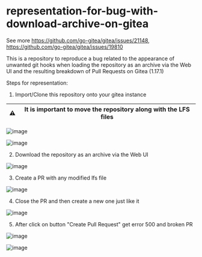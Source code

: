 # representation-for-bug-with-download-archive-on-gitea

See more https://github.com/go-gitea/gitea/issues/21148, https://github.com/go-gitea/gitea/issues/19810

This is a repository to reproduce a bug related to the appearance of unwanted git hooks when loading the repository as an archive via the Web UI and the resulting breakdown of Pull Requests on Gitea (1.17.1)

Steps for representation: 
1. Import/Clone this repository onto your gitea instance

|⚠ |It is important to move the repository along with the LFS files|
|---|---|

![image](https://user-images.githubusercontent.com/10897900/198987306-edc86168-a0d1-499f-b4ce-bc32e4370485.png)

![image](https://user-images.githubusercontent.com/10897900/198986300-1a707e2f-1bd0-4c81-a2ca-beff86816b69.png)


2. Download the repository as an archive via the Web UI

![image](https://user-images.githubusercontent.com/10897900/198987225-1d65da13-6f45-4514-80fd-29bff1253689.png)


3. Create a PR with any modified lfs file

![image](https://user-images.githubusercontent.com/10897900/198989400-7562241c-d2e8-4b2c-96bf-8e72e2386477.png)

4. Close the PR and then create a new one just like it

![image](https://user-images.githubusercontent.com/10897900/198987723-8590c0f6-5113-40b8-9ab7-9b24b695db2a.png)

5. After click on button "Create Pull Request" get error 500 and broken PR

![image](https://user-images.githubusercontent.com/10897900/198989474-102efb4a-2aac-4fad-8346-1d16671b7e92.png)

![image](https://user-images.githubusercontent.com/10897900/198989518-6c2aa0ae-e9f4-406e-9a92-a93111b25149.png)

